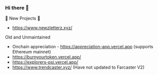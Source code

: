 ### Hi there 👋

🔭 New Projects 🔭
- https://www.newzletterz.xyz/


Old and Unmaintained
- Onchain appreciation - https://appreciation-app.vercel.app (supports Ethereum mainnet)
- https://burnyourtoken.vercel.app/
- https://explorers-psi.vercel.app/
- https://www.trendcaster.xyz/ (Have not updated to Farcaster V2)

<!--
**shrimalmadhur/shrimalmadhur** is a ✨ _special_ ✨ repository because its `README.md` (this file) appears on your GitHub profile.

Here are some ideas to get you started:

- 🔭 I’m currently working on ...
- 🌱 I’m currently learning ...
- 👯 I’m looking to collaborate on ...
- 🤔 I’m looking for help with ...
- 💬 Ask me about ...
- 📫 How to reach me: ...
- 😄 Pronouns: ...
- ⚡ Fun fact: ...
-->
